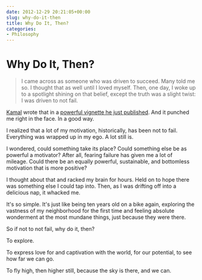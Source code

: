 ```yaml
---
date: 2012-12-29 20:21:05+00:00
slug: why-do-it-then
title: Why Do It, Then?
categories:
- Philosophy
---
```

# Why Do It, Then?

> I came across as someone who was driven to succeed. Many told me so. I thought that as well until I loved myself. Then, one day, I woke up to a spotlight shining on that belief, except the truth was a slight twist: I was driven to not fail.

[Kamal](http://twitter.com/kamalravikant) wrote that in a [powerful vignette he just published](http://www.amazon.com/Love-Yourself-Like-Depends-ebook/dp/B0086BX8UE/ref=sr_1_1?ie=UTF8&qid=1338758813&sr=8-1). And it punched me right in the face. In a good way.

I realized that a lot of my motivation, historically, has been not to fail. Everything was wrapped up in my ego. A lot still is.

I wondered, could something take its place? Could something else be as powerful a motivator? After all, fearing failure has given me a lot of mileage. Could there be an equally powerful, sustainable, and bottomless motivation that is more positive?

I thought about that and racked my brain for hours. Held on to hope there was something else I could tap into. Then, as I was drifting off into a delicious nap, it whacked me.

It's so simple. It's just like being ten years old on a bike again, exploring the vastness of my neighborhood for the first time and feeling absolute wonderment at the most mundane things, just because they were there.

So if not to not fail, why do it, then?

To explore.

To express love for and captivation with the world, for our potential, to see how far we can go.

To fly high, then higher still, because the sky is there, and we can.
